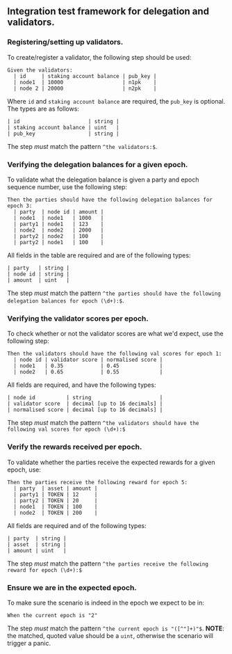 ## Integration test framework for delegation and validators.

### Registering/setting up validators.

To create/register a validator, the following step should be used:

```cucumber
Given the validators:
  | id     | staking account balance | pub_key |
  | node1  | 10000                   | n1pk    |
  | node 2 | 20000                   | n2pk    |
```

Where `id` and `staking account balance` are required, the `pub_key` is optional. The types are as follows:

```
| id                      | string |
| staking account balance | uint   |
| pub_key                 | string |
```

The step _must_ match the pattern `^the validators:$`.

### Verifying the delegation balances for a given epoch.

To validate what the delegation balance is given a party and epoch sequence number, use the following step:

```cucumber
Then the parties should have the following delegation balances for epoch 3:
  | party  | node id | amount |
  | node1  | node1   | 1000   |
  | party1 | node1   | 123    |
  | node2  | node2   | 2000   |
  | party2 | node2   | 100    |
  | party2 | node1   | 100    |
```
All fields in the table are required and are of the following types:

```
| party   | string |
| node id | string |
| amount  | uint   |
```
The step _must_ match the pattern `^the parties should have the following delegation balances for epoch (\d+):$`.

### Verifying the validator scores per epoch.

To check whether or not the validator scores are what we'd expect, use the following step:

```cucumber
Then the validators should have the following val scores for epoch 1:
  | node id | validator score | normalised score |
  | node1   | 0.35            | 0.45             |
  | node2   | 0.65            | 0.55             |
```
All fields are required, and have the following types:

```
| node id          | string                      |
| validator score  | decimal [up to 16 decimals] |
| normalised score | decimal [up to 16 decimals] |
```
The step _must_ match the pattern `^the validators should have the following val scores for epoch (\d+):$`

### Verify the rewards received per epoch.

To validate whether the parties receive the expected rewards for a given epoch, use:

```cucumber
Then the parties receive the following reward for epoch 5:
  | party  | asset | amount |
  | party1 | TOKEN | 12     |
  | party2 | TOKEN | 20     |
  | node1  | TOKEN | 100    |
  | node2  | TOKEN | 200    |
```

All fields are required and of the following types:

```
| party  | string |
| asset  | string |
| amount | uint   |
```
The step _must_ match the pattern `^the parties receive the following reward for epoch (\d+):$`

### Ensure we are in the expected epoch.

To make sure the scenario is indeed in the epoch we expect to be in:

```cucumber
When the current epoch is "2"
```

The step _must_ match the pattern `^the current epoch is "([^"]+)"$`.
**NOTE**: the matched, quoted value should be a `uint`, otherwise the scenario will trigger a panic.

